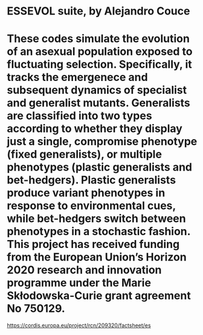 # ESSEVOL suite, by Alejandro Couce
# These codes simulate the evolution of an asexual population exposed to fluctuating selection. Specifically, it tracks the emergenece and subsequent dynamics of specialist and generalist mutants. Generalists are classified into two types according to whether they display just a single, compromise phenotype (fixed generalists), or multiple phenotypes (plastic generalists and bet-hedgers). Plastic generalists produce variant phenotypes in response to environmental cues, while bet-hedgers switch between phenotypes in a stochastic fashion. This project has received funding from the European Union’s Horizon 2020 research and innovation programme under the Marie Skłodowska-Curie grant agreement No 750129.
https://cordis.europa.eu/project/rcn/209320/factsheet/es
